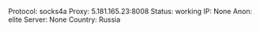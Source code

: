 Protocol: socks4a
Proxy: 5.181.165.23:8008
Status: working
IP: None
Anon: elite
Server: None
Country: Russia


